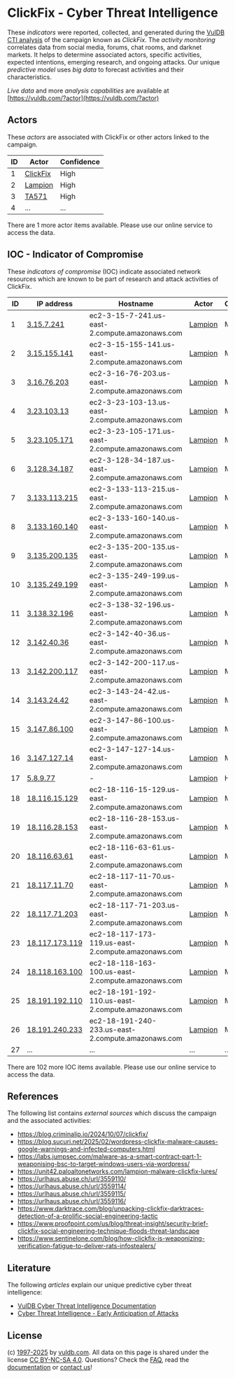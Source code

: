 # ClickFix - Cyber Threat Intelligence

These _indicators_ were reported, collected, and generated during the [VulDB CTI analysis](https://vuldb.com/?kb.cti) of the campaign known as _ClickFix_. The _activity monitoring_ correlates data from social media, forums, chat rooms, and darknet markets. It helps to determine associated actors, specific activities, expected intentions, emerging research, and ongoing attacks. Our unique _predictive model_ uses _big data_ to forecast activities and their characteristics.

_Live data_ and more _analysis capabilities_ are available at [https://vuldb.com/?actor](https://vuldb.com/?actor)

## Actors

These _actors_ are associated with ClickFix or other actors linked to the campaign.

ID | Actor | Confidence
-- | ----- | ----------
1 | [ClickFix](https://vuldb.com/?actor.clickfix) | High
2 | [Lampion](https://vuldb.com/?actor.lampion) | High
3 | [TA571](https://vuldb.com/?actor.ta571) | High
4 | ... | ...

There are 1 more actor items available. Please use our online service to access the data.

## IOC - Indicator of Compromise

These _indicators of compromise_ (IOC) indicate associated network resources which are known to be part of research and attack activities of ClickFix.

ID | IP address | Hostname | Actor | Confidence
-- | ---------- | -------- | ----- | ----------
1 | [3.15.7.241](https://vuldb.com/?ip.3.15.7.241) | ec2-3-15-7-241.us-east-2.compute.amazonaws.com | [Lampion](https://vuldb.com/?actor.lampion) | Medium
2 | [3.15.155.141](https://vuldb.com/?ip.3.15.155.141) | ec2-3-15-155-141.us-east-2.compute.amazonaws.com | [Lampion](https://vuldb.com/?actor.lampion) | Medium
3 | [3.16.76.203](https://vuldb.com/?ip.3.16.76.203) | ec2-3-16-76-203.us-east-2.compute.amazonaws.com | [Lampion](https://vuldb.com/?actor.lampion) | Medium
4 | [3.23.103.13](https://vuldb.com/?ip.3.23.103.13) | ec2-3-23-103-13.us-east-2.compute.amazonaws.com | [Lampion](https://vuldb.com/?actor.lampion) | Medium
5 | [3.23.105.171](https://vuldb.com/?ip.3.23.105.171) | ec2-3-23-105-171.us-east-2.compute.amazonaws.com | [Lampion](https://vuldb.com/?actor.lampion) | Medium
6 | [3.128.34.187](https://vuldb.com/?ip.3.128.34.187) | ec2-3-128-34-187.us-east-2.compute.amazonaws.com | [Lampion](https://vuldb.com/?actor.lampion) | Medium
7 | [3.133.113.215](https://vuldb.com/?ip.3.133.113.215) | ec2-3-133-113-215.us-east-2.compute.amazonaws.com | [Lampion](https://vuldb.com/?actor.lampion) | Medium
8 | [3.133.160.140](https://vuldb.com/?ip.3.133.160.140) | ec2-3-133-160-140.us-east-2.compute.amazonaws.com | [Lampion](https://vuldb.com/?actor.lampion) | Medium
9 | [3.135.200.135](https://vuldb.com/?ip.3.135.200.135) | ec2-3-135-200-135.us-east-2.compute.amazonaws.com | [Lampion](https://vuldb.com/?actor.lampion) | Medium
10 | [3.135.249.199](https://vuldb.com/?ip.3.135.249.199) | ec2-3-135-249-199.us-east-2.compute.amazonaws.com | [Lampion](https://vuldb.com/?actor.lampion) | Medium
11 | [3.138.32.196](https://vuldb.com/?ip.3.138.32.196) | ec2-3-138-32-196.us-east-2.compute.amazonaws.com | [Lampion](https://vuldb.com/?actor.lampion) | Medium
12 | [3.142.40.36](https://vuldb.com/?ip.3.142.40.36) | ec2-3-142-40-36.us-east-2.compute.amazonaws.com | [Lampion](https://vuldb.com/?actor.lampion) | Medium
13 | [3.142.200.117](https://vuldb.com/?ip.3.142.200.117) | ec2-3-142-200-117.us-east-2.compute.amazonaws.com | [Lampion](https://vuldb.com/?actor.lampion) | Medium
14 | [3.143.24.42](https://vuldb.com/?ip.3.143.24.42) | ec2-3-143-24-42.us-east-2.compute.amazonaws.com | [Lampion](https://vuldb.com/?actor.lampion) | Medium
15 | [3.147.86.100](https://vuldb.com/?ip.3.147.86.100) | ec2-3-147-86-100.us-east-2.compute.amazonaws.com | [Lampion](https://vuldb.com/?actor.lampion) | Medium
16 | [3.147.127.14](https://vuldb.com/?ip.3.147.127.14) | ec2-3-147-127-14.us-east-2.compute.amazonaws.com | [Lampion](https://vuldb.com/?actor.lampion) | Medium
17 | [5.8.9.77](https://vuldb.com/?ip.5.8.9.77) | - | [Lampion](https://vuldb.com/?actor.lampion) | High
18 | [18.116.15.129](https://vuldb.com/?ip.18.116.15.129) | ec2-18-116-15-129.us-east-2.compute.amazonaws.com | [Lampion](https://vuldb.com/?actor.lampion) | Medium
19 | [18.116.28.153](https://vuldb.com/?ip.18.116.28.153) | ec2-18-116-28-153.us-east-2.compute.amazonaws.com | [Lampion](https://vuldb.com/?actor.lampion) | Medium
20 | [18.116.63.61](https://vuldb.com/?ip.18.116.63.61) | ec2-18-116-63-61.us-east-2.compute.amazonaws.com | [Lampion](https://vuldb.com/?actor.lampion) | Medium
21 | [18.117.11.70](https://vuldb.com/?ip.18.117.11.70) | ec2-18-117-11-70.us-east-2.compute.amazonaws.com | [Lampion](https://vuldb.com/?actor.lampion) | Medium
22 | [18.117.71.203](https://vuldb.com/?ip.18.117.71.203) | ec2-18-117-71-203.us-east-2.compute.amazonaws.com | [Lampion](https://vuldb.com/?actor.lampion) | Medium
23 | [18.117.173.119](https://vuldb.com/?ip.18.117.173.119) | ec2-18-117-173-119.us-east-2.compute.amazonaws.com | [Lampion](https://vuldb.com/?actor.lampion) | Medium
24 | [18.118.163.100](https://vuldb.com/?ip.18.118.163.100) | ec2-18-118-163-100.us-east-2.compute.amazonaws.com | [Lampion](https://vuldb.com/?actor.lampion) | Medium
25 | [18.191.192.110](https://vuldb.com/?ip.18.191.192.110) | ec2-18-191-192-110.us-east-2.compute.amazonaws.com | [Lampion](https://vuldb.com/?actor.lampion) | Medium
26 | [18.191.240.233](https://vuldb.com/?ip.18.191.240.233) | ec2-18-191-240-233.us-east-2.compute.amazonaws.com | [Lampion](https://vuldb.com/?actor.lampion) | Medium
27 | ... | ... | ... | ...

There are 102 more IOC items available. Please use our online service to access the data.

## References

The following list contains _external sources_ which discuss the campaign and the associated activities:

* https://blog.criminalip.io/2024/10/07/clickfix/
* https://blog.sucuri.net/2025/02/wordpress-clickfix-malware-causes-google-warnings-and-infected-computers.html
* https://labs.jumpsec.com/malware-as-a-smart-contract-part-1-weaponising-bsc-to-target-windows-users-via-wordpress/
* https://unit42.paloaltonetworks.com/lampion-malware-clickfix-lures/
* https://urlhaus.abuse.ch/url/3559110/
* https://urlhaus.abuse.ch/url/3559114/
* https://urlhaus.abuse.ch/url/3559115/
* https://urlhaus.abuse.ch/url/3559116/
* https://www.darktrace.com/blog/unpacking-clickfix-darktraces-detection-of-a-prolific-social-engineering-tactic
* https://www.proofpoint.com/us/blog/threat-insight/security-brief-clickfix-social-engineering-technique-floods-threat-landscape
* https://www.sentinelone.com/blog/how-clickfix-is-weaponizing-verification-fatigue-to-deliver-rats-infostealers/

## Literature

The following _articles_ explain our unique predictive cyber threat intelligence:

* [VulDB Cyber Threat Intelligence Documentation](https://vuldb.com/?kb.cti)
* [Cyber Threat Intelligence - Early Anticipation of Attacks](https://www.scip.ch/en/?labs.20201022)

## License

(c) [1997-2025](https://vuldb.com/?kb.changelog) by [vuldb.com](https://vuldb.com/?kb.about). All data on this page is shared under the license [CC BY-NC-SA 4.0](https://creativecommons.org/licenses/by-nc-sa/4.0/). Questions? Check the [FAQ](https://vuldb.com/?kb.faq), read the [documentation](https://vuldb.com/?kb) or [contact us](https://vuldb.com/?contact)!
